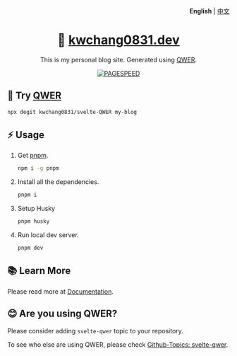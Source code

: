 <p align="right"><strong>English</strong> | <a href="README-zh.md">中文</a></p>

<h1 align="center">👋 <a href="https://www.kwchang0831.dev/">kwchang0831.dev</a></h1>

<p align="center">
This is my personal blog site. Generated using <a href="https://github.com/kwchang0831/svelte-QWER/">QWER</a>.
</p>

<p align="center">
<a href="https://pagespeed.web.dev/report?url=https%3A%2F%2Fwww.kwchang0831.dev%2F&form_factor=desktop"><img style="float:middle" width="auto" alt="PAGESPEED" src="https://raw.githubusercontent.com/gist/kwchang0831/79a9f8a867a78757c9d3c8f61421e77b/raw/metrics.pagespeed.svg"></a>
</p>

## 🎉 Try [QWER](https://github.com/kwchang0831/svelte-QWER/)

```bash
npx degit kwchang0831/svelte-QWER my-blog
```

## ⚡️ Usage

1. Get [pnpm](https://github.com/pnpm/pnpm).

   ```bash
   npm i -g pnpm
   ```

1. Install all the dependencies.

   ```bash
   pnpm i
   ```

1. Setup Husky

   ```bash
   pnpm husky
   ```

1. Run local dev server.

   ```bash
   pnpm dev
   ```

## 📚 Learn More

Please read more at [Documentation](https://docs-svelte-qwer.vercel.app/).

## 😊 Are you using QWER?

Please consider adding `svelte-qwer` topic to your repository.

To see who else are using QWER, please check [Github-Topics: svelte-qwer](https://github.com/topics/svelte-qwer).

